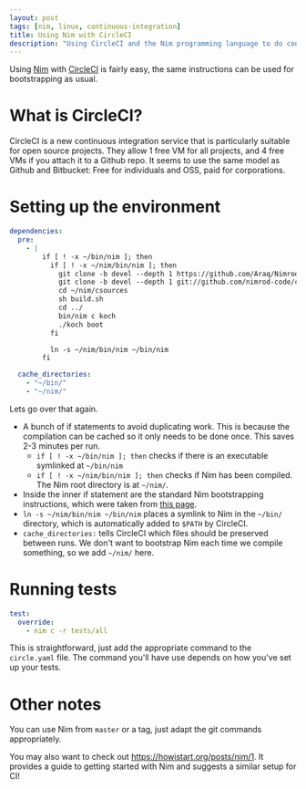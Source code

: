 ```yaml
---
layout: post
tags: [nim, linux, continuous-integration]
title: Using Nim with CircleCI
description: "Using CircleCI and the Nim programming language to do continuous integration"
---
```

Using [Nim][] with [CircleCI][] is fairly easy, the same instructions can be
used for bootstrapping as usual.

# What is CircleCI?
CircleCI is a new continuous integration service that is particularly
suitable for open source projects. They allow 1 free VM for all projects, and
4 free VMs if you attach it to a Github repo. It seems to use the same model as
Github and Bitbucket: Free for individuals and OSS, paid for corporations.

# Setting up the environment

``` yaml
dependencies:
  pre:
    - |
        if [ ! -x ~/bin/nim ]; then
          if [ ! -x ~/nim/bin/nim ]; then
            git clone -b devel --depth 1 https://github.com/Araq/Nimrod.git ~/nim/
            git clone -b devel --depth 1 git://github.com/nimrod-code/csources ~/nim/csources/
            cd ~/nim/csources
            sh build.sh
            cd ../
            bin/nim c koch
            ./koch boot
          fi

          ln -s ~/nim/bin/nim ~/bin/nim
        fi

  cache_directories:
    - "~/bin/"
    - "~/nim/"
```

Lets go over that again.

- A bunch of if statements to avoid duplicating work. This is because the
  compilation can be cached so it only needs to be done once. This saves 2-3
  minutes per run.
  - `if [ ! -x ~/bin/nim ]; then` checks if there is an executable symlinked at
    `~/bin/nim`
  - `if [ ! -x ~/nim/bin/nim ]; then` checks if Nim has been compiled. The Nim
    root directory is at `~/nim/`.
- Inside the inner if statement are the standard Nim bootstrapping
  instructions, which were taken from [this page][nim-install].
- `ln -s ~/nim/bin/nim ~/bin/nim` places a symlink to Nim in the `~/bin/`
  directory, which is automatically added to `$PATH` by CircleCI.
- `cache_directories:` tells CircleCI which files should be preserved between
  runs. We don't want to bootstrap Nim each time we compile something, so we
  add `~/nim/` here.

[Nim]: http://nim-lang.org/
[CircleCI]: https://circleci.com/
[nim-install]: http://nim-lang.org/download.html#installation-from-github

# Running tests

``` yaml
test:
  override:
    - nim c -r tests/all
```

This is straightforward, just add the appropriate command to the `circle.yaml`
file. The command you'll have use depends on how you've set up your tests.

# Other notes

You can use Nim from `master` or a tag, just adapt the git commands
appropriately.

You may also want to check out <https://howistart.org/posts/nim/1>. It provides
a guide to getting started with Nim and suggests a similar setup for CI!

